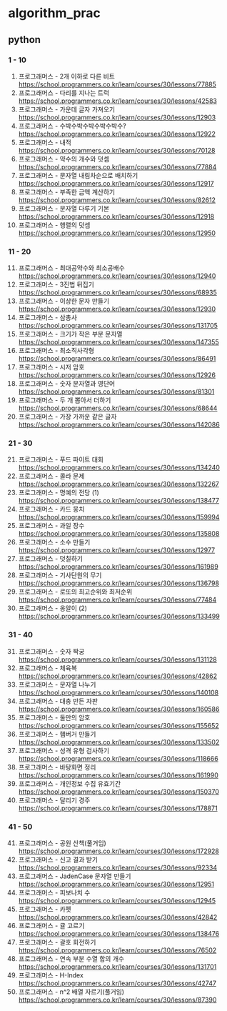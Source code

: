 # algorithm_prac

## python

### 1 - 10
 1. 프로그래머스 - 2개 이하로 다른 비트  
 https://school.programmers.co.kr/learn/courses/30/lessons/77885  
 2. 프로그래머스 - 다리를 지나는 트럭  
 https://school.programmers.co.kr/learn/courses/30/lessons/42583
 3. 프로그래머스 - 가운데 글자 가져오기  
 https://school.programmers.co.kr/learn/courses/30/lessons/12903
 4. 프로그래머스 - 수박수박수박수박수박수?  
 https://school.programmers.co.kr/learn/courses/30/lessons/12922
 5. 프로그래머스 - 내적  
 https://school.programmers.co.kr/learn/courses/30/lessons/70128
 6. 프로그래머스 - 약수의 개수와 덧셈  
 https://school.programmers.co.kr/learn/courses/30/lessons/77884
 7. 프로그래머스 - 문자열 내림차순으로 배치하기  
 https://school.programmers.co.kr/learn/courses/30/lessons/12917
 8. 프로그래머스 - 부족한 금액 계산하기  
 https://school.programmers.co.kr/learn/courses/30/lessons/82612
 9. 프로그래머스 - 문자열 다루기 기본  
 https://school.programmers.co.kr/learn/courses/30/lessons/12918
 10. 프로그래머스 - 행렬의 덧셈  
 https://school.programmers.co.kr/learn/courses/30/lessons/12950

### 11 - 20
 11. 프로그래머스 - 최대공약수와 최소공배수  
 https://school.programmers.co.kr/learn/courses/30/lessons/12940
 12. 프로그래머스 - 3진법 뒤집기  
 https://school.programmers.co.kr/learn/courses/30/lessons/68935
 13. 프로그래머스 - 이상한 문자 만들기  
 https://school.programmers.co.kr/learn/courses/30/lessons/12930
 14. 프로그래머스 - 삼총사  
 https://school.programmers.co.kr/learn/courses/30/lessons/131705
 15. 프로그래머스 - 크기가 작은 부분 문자열  
 https://school.programmers.co.kr/learn/courses/30/lessons/147355
 16. 프로그래머스 - 최소직사각형  
 https://school.programmers.co.kr/learn/courses/30/lessons/86491
 17. 프로그래머스 - 시저 암호  
 https://school.programmers.co.kr/learn/courses/30/lessons/12926
 18. 프로그래머스 - 숫자 문자열과 영단어  
 https://school.programmers.co.kr/learn/courses/30/lessons/81301
 19. 프로그래머스 - 두 개 뽑아서 더하기  
 https://school.programmers.co.kr/learn/courses/30/lessons/68644
 20. 프로그래머스 - 가장 가까운 같은 글자  
 https://school.programmers.co.kr/learn/courses/30/lessons/142086

### 21 - 30
 21. 프로그래머스 - 푸드 파이트 대회  
 https://school.programmers.co.kr/learn/courses/30/lessons/134240
 22. 프로그래머스 - 콜라 문제  
 https://school.programmers.co.kr/learn/courses/30/lessons/132267
 23. 프로그래머스 - 명예의 전당 (1)  
 https://school.programmers.co.kr/learn/courses/30/lessons/138477
 24. 프로그래머스 - 카드 뭉치  
 https://school.programmers.co.kr/learn/courses/30/lessons/159994
 25. 프로그래머스 - 과일 장수  
 https://school.programmers.co.kr/learn/courses/30/lessons/135808
 26. 프로그래머스 - 소수 만들기  
 https://school.programmers.co.kr/learn/courses/30/lessons/12977
 27. 프로그래머스 - 덧칠하기  
 https://school.programmers.co.kr/learn/courses/30/lessons/161989
 28. 프로그래머스 - 기사단원의 무기  
 https://school.programmers.co.kr/learn/courses/30/lessons/136798
 29. 프로그래머스 - 로또의 최고순위와 최저순위  
 https://school.programmers.co.kr/learn/courses/30/lessons/77484
 30. 프로그래머스 - 옹알이 (2)  
 https://school.programmers.co.kr/learn/courses/30/lessons/133499

### 31 - 40
 31. 프로그래머스 - 숫자 짝궁  
 https://school.programmers.co.kr/learn/courses/30/lessons/131128
 32. 프로그래머스 - 체육복  
 https://school.programmers.co.kr/learn/courses/30/lessons/42862
 33. 프로그래머스 - 문자열 나누기  
 https://school.programmers.co.kr/learn/courses/30/lessons/140108
 34. 프로그래머스 - 대충 만든 자판  
 https://school.programmers.co.kr/learn/courses/30/lessons/160586
 35. 프로그래머스 - 둘만의 암호  
 https://school.programmers.co.kr/learn/courses/30/lessons/155652
 36. 프로그래머스 - 햄버거 만들기  
 https://school.programmers.co.kr/learn/courses/30/lessons/133502
 37. 프로그래머스 - 성격 유형 검사하기  
 https://school.programmers.co.kr/learn/courses/30/lessons/118666
 38. 프로그래머스 - 바탕화면 정리  
 https://school.programmers.co.kr/learn/courses/30/lessons/161990
 39. 프로그래머스 - 개인정보 수집 유효기간  
 https://school.programmers.co.kr/learn/courses/30/lessons/150370
 40. 프로그래머스 - 달리기 경주  
 https://school.programmers.co.kr/learn/courses/30/lessons/178871

### 41 - 50
 41. 프로그래머스 - 공원 산책(풀거임)  
 https://school.programmers.co.kr/learn/courses/30/lessons/172928
 42. 프로그래머스 - 신고 결과 받기  
 https://school.programmers.co.kr/learn/courses/30/lessons/92334
 43. 프로그래머스 - JadenCase 문자열 만들기  
 https://school.programmers.co.kr/learn/courses/30/lessons/12951
 44. 프로그래머스 - 피보나치 수  
 https://school.programmers.co.kr/learn/courses/30/lessons/12945
 45. 프로그래머스 - 카펫  
 https://school.programmers.co.kr/learn/courses/30/lessons/42842
 46. 프로그래머스 - 귤 고르기  
 https://school.programmers.co.kr/learn/courses/30/lessons/138476
 47. 프로그래머스 - 괄호 회전하기  
 https://school.programmers.co.kr/learn/courses/30/lessons/76502
 48. 프로그래머스 - 연속 부분 수열 합의 개수  
 https://school.programmers.co.kr/learn/courses/30/lessons/131701
 49. 프로그래머스 - H-Index  
 https://school.programmers.co.kr/learn/courses/30/lessons/42747
 50. 프로그래머스 - n^2 배열 자르기(풀거임)  
 https://school.programmers.co.kr/learn/courses/30/lessons/87390